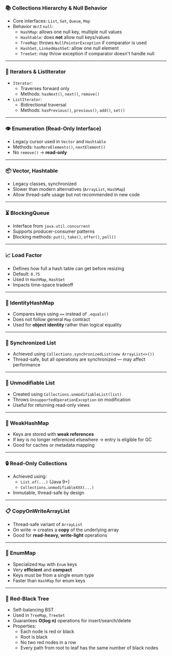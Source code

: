 ### 📚 Collections Hierarchy & Null Behavior
- Core interfaces: `List`, `Set`, `Queue`, `Map`
- Behavior w.r.t `null`:
  - `HashMap`: allows one null key, multiple null values
  - `Hashtable`: does **not** allow null keys/values
  - `TreeMap`: throws `NullPointerException` if comparator is used
  - `HashSet`, `LinkedHashSet`: allow one null element
  - `TreeSet`: may throw exception if comparator doesn't handle null

---

### 🔁 Iterators & ListIterator
- `Iterator`:
  - Traverses forward only
  - Methods: `hasNext()`, `next()`, `remove()`
- `ListIterator`:
  - Bidirectional traversal
  - Methods: `hasPrevious()`, `previous()`, `add()`, `set()`

---

### 👁️ Enumeration (Read-Only Interface)
- Legacy cursor used in `Vector` and `Hashtable`
- Methods: `hasMoreElements()`, `nextElement()`
- No `remove()` → **read-only**

---

### 📦 Vector, Hashtable
- Legacy classes, synchronized
- Slower than modern alternatives (`ArrayList`, `HashMap`)
- Allow thread-safe usage but not recommended in new code

---

### ⏳ BlockingQueue
- Interface from `java.util.concurrent`
- Supports producer-consumer patterns
- Blocking methods: `put()`, `take()`, `offer()`, `poll()`

---

### 📈 Load Factor
- Defines how full a hash table can get before resizing
- Default: `0.75`
- Used in `HashMap`, `HashSet`
- Impacts time-space tradeoff

---

### 🧠 IdentityHashMap
- Compares keys using `==` instead of `.equals()`
- Does not follow general `Map` contract
- Used for **object identity** rather than logical equality

---

### 🧵 Synchronized List
- Achieved using `Collections.synchronizedList(new ArrayList<>())`
- Thread-safe, but all operations are synchronized — may affect performance

---

### 🚫 Unmodifiable List
- Created using `Collections.unmodifiableList(list)`
- Throws `UnsupportedOperationException` on modification
- Useful for returning read-only views

---

### 🧽 WeakHashMap
- Keys are stored with **weak references**
- If key is no longer referenced elsewhere → entry is eligible for GC
- Good for caches or metadata mapping

---

### 🔒 Read-Only Collections
- Achieved using:
  - `List.of(...)` (Java 9+)
  - `Collections.unmodifiableXXX(...)`
- Immutable, thread-safe by design

---

### 📋 CopyOnWriteArrayList
- Thread-safe variant of `ArrayList`
- On write → creates a **copy** of the underlying array
- Good for **read-heavy, write-light** operations

---

### 🧭 EnumMap
- Specialized `Map` with `Enum` keys
- Very **efficient** and **compact**
- Keys must be from a single enum type
- Faster than `HashMap` for enum keys

---

### 🌳 Red-Black Tree
- Self-balancing BST
- Used in `TreeMap`, `TreeSet`
- Guarantees **O(log n)** operations for insert/search/delete
- Properties:
  - Each node is red or black
  - Root is black
  - No two red nodes in a row
  - Every path from root to leaf has the same number of black nodes